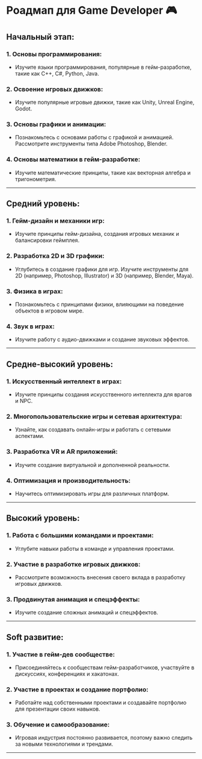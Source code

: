 # Роадмап для Game Developer :video_game:

## Начальный этап:

### **1. Основы программирования:**
- Изучите языки программирования, популярные в гейм-разработке, такие как C++, C#, Python, Java.
### **2. Освоение игровых движков:**
- Изучите популярные игровые движки, такие как Unity, Unreal Engine, Godot.
### **3. Основы графики и анимации:**
- Познакомьтесь с основами работы с графикой и анимацией. Рассмотрите инструменты типа Adobe Photoshop, Blender.
### **4. Основы математики в гейм-разработке:**
- Изучите математические принципы, такие как векторная алгебра и тригонометрия.
---

## Средний уровень:

### **1. Гейм-дизайн и механики игр:**
- Изучите принципы гейм-дизайна, создания игровых механик и балансировки геймплея.

### **2. Разработка 2D и 3D графики:**
- Углубитесь в создание графики для игр. Изучите инструменты для 2D (например, Photoshop, Illustrator) и 3D (например, Blender, Maya).

### **3. Физика в играх:**
- Познакомьтесь с принципами физики, влияющими на поведение объектов в игровом мире.

### **4. Звук в играх:**
- Изучите работу с аудио-движками и создание звуковых эффектов.
---

## Средне-высокий уровень:

### **1. Искусственный интеллект в играх:**
- Изучите принципы создания искусственного интеллекта для врагов и NPC.

### **2. Многопользовательские игры и сетевая архитектура:**
- Узнайте, как создавать онлайн-игры и работать с сетевыми аспектами.

### **3. Разработка VR и AR приложений:**
- Изучите создание виртуальной и дополненной реальности.

### **4. Оптимизация и производительность:**
- Научитесь оптимизировать игры для различных платформ.
---

## Высокий уровень:

### **1. Работа с большими командами и проектами:**
- Углубите навыки работы в команде и управления проектами.

### **2. Участие в разработке игровых движков:**
- Рассмотрите возможность внесения своего вклада в разработку игровых движков.

### **3. Продвинутая анимация и спецэффекты:**
- Изучите создание сложных анимаций и спецэффектов.
---

## Soft развитие:

### **1. Участие в гейм-дев сообществе:**
- Присоединяйтесь к сообществам гейм-разработчиков, участвуйте в дискуссиях, конференциях и хакатонах.

### **2. Участие в проектах и создание портфолио:**
- Работайте над собственными проектами и создавайте портфолио для презентации своих навыков.

### **3. Обучение и самообразование:**
- Игровая индустрия постоянно развивается, поэтому важно следить за новыми технологиями и трендами.
---
